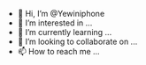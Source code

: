 - 👋 Hi, I’m @Yewiniphone
- 👀 I’m interested in ...
- 🌱 I’m currently learning ...
- 💞️ I’m looking to collaborate on ...
- 📫 How to reach me ...

<!---
Yewiniphone/Yewiniphone is a ✨ special ✨ repository because its `README.md` (this file) appears on your GitHub profile.
You can click the Preview link to take a look at your changes.
--->
